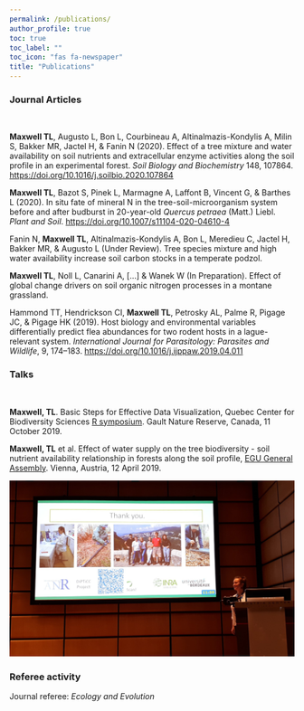 ```yaml
---
permalink: /publications/
author_profile: true
toc: true
toc_label: ""
toc_icon: "fas fa-newspaper"
title: "Publications"
---
```


### Journal Articles
<br>

**Maxwell TL**, Augusto L, Bon L, Courbineau A, Altinalmazis-Kondylis A, Milin S, Bakker MR, Jactel H, & Fanin N (2020). Effect of a tree mixture and water availability on soil nutrients and extracellular enzyme activities along the soil profile in an experimental forest. _Soil Biology and Biochemistry_ 148, 107864. <https://doi.org/10.1016/j.soilbio.2020.107864>

**Maxwell TL**, Bazot S, Pinek L, Marmagne A, Laffont B, Vincent G, & Barthes L (2020). In situ fate of mineral N in the tree-soil-microorganism system before and after budburst in 20-year-old _Quercus petraea_ (Matt.) Liebl. _Plant and Soil_. <https://doi.org/10.1007/s11104-020-04610-4>

Fanin N, **Maxwell TL**, Altinalmazis-Kondylis A, Bon L, Meredieu C, Jactel H, Bakker MR, & Augusto L (Under Review). Tree species mixture and high water availability increase soil carbon stocks in a temperate podzol.  

**Maxwell TL**, Noll L, Canarini A, [...] & Wanek W (In Preparation). Effect of global change drivers on soil organic nitrogen processes in a montane grassland.  

Hammond TT, Hendrickson CI, **Maxwell TL**, Petrosky AL, Palme R, Pigage JC, & Pigage HK (2019). Host biology and environmental variables differentially predict flea abundances for two rodent hosts in a lague-relevant system. _International Journal for Parasitology: Parasites and Wildlife_, 9, 174–183. <https://doi.org/10.1016/j.ijppaw.2019.04.011>

### Talks
<br>

**Maxwell, TL**. Basic Steps for Effective Data Visualization, Quebec Center for Biodiversity Sciences [R symposium](https://wiki.qcbs.ca/r_symposium_2019). Gault Nature Reserve, Canada, 11 October 2019.

**Maxwell, TL** et al. Effect of water supply on the tree biodiversity - soil nutrient availability relationship in forests along the soil profile, [EGU General Assembly](https://meetingorganizer.copernicus.org/EGU2019/orals/30819). Vienna, Austria, 12 April 2019. 

<p align="center">
  <img width="600" src="/img/EGU_presentation.png">
</p>

### Referee activity 

Journal referee: _Ecology and Evolution_  